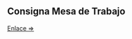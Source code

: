 ## Consigna Mesa de Trabajo 
[Enlace =>](https://drive.google.com/file/d/19n_AkJ4NO9rpOaOsyfq2KBGpfPtDkHoX/view)